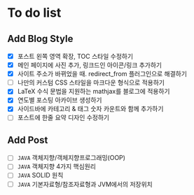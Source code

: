 # To do list
## Add Blog Style
- [x] 포스트 왼쪽 영역 확장, TOC 스타일 수정하기
- [x] 메인 페이지에 사진 추가, 링크드인 아이콘/링크 추가하기
- [x] 사이트 주소가 바뀌었을 때. redirect_from 플러그인으로 해결하기
- [ ] 나만의 커스텀 CSS 스타일을 마크다운 형식으로 적용하기
- [x] LaTeX 수식 문법을 지원하는 mathjax를 블로그에 적용하기
- [x] 연도별 포스팅 아카이브 생성하기
- [x] 사이드바에 카테고리 & 태그 숫자 카운트와 함께 추가하기
- [ ] 포스트에 한줄 요약 디자인 수정하기

## Add Post
- [ ] `JAVA` 객체지향/객체지향프로그래밍(OOP)
- [ ] `JAVA` 객체지향 4가지 핵심원리
- [ ] `JAVA` SOLID 원칙
- [ ] `JAVA` 기본자료형/참조자료형과 JVM에서의 저장위치
